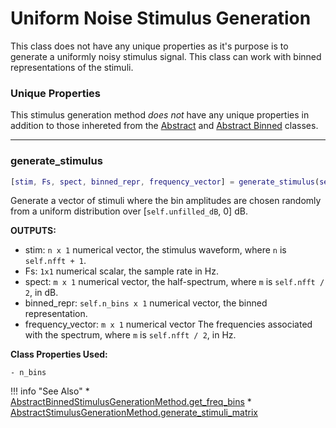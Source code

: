 # Uniform Noise Stimulus Generation

This class does not have any unique properties as it's purpose is to generate a uniformly noisy stimulus signal. This class can work with binned representations of the stimuli.  

### Unique Properties

This stimulus generation method *does not* have any unique properties in addition to those inhereted from the [Abstract](../AbstractStimulusGenerationMethod) and [Abstract Binned](../AbstractBinnedStimulusGenerationMethod) classes.

-------

### generate_stimulus

```matlab
[stim, Fs, spect, binned_repr, frequency_vector] = generate_stimulus(self)
```


Generate a vector of stimuli where
the bin amplitudes are chosen randomly
from a uniform distribution over [`self.unfilled_dB`, 0] dB.

**OUTPUTS:**

- stim: `n x 1` numerical vector,
the stimulus waveform,
where `n` is `self.nfft + 1`.
- Fs: `1x1` numerical scalar,
the sample rate in Hz.
- spect: `m x 1` numerical vector,
the half-spectrum,
where `m` is `self.nfft / 2`,
in dB.
- binned_repr: `self.n_bins x 1` numerical vector,
the binned representation.
- frequency_vector: `m x 1` numerical vector
The frequencies associated with the spectrum,
where `m` is `self.nfft / 2`,
in Hz.

**Class Properties Used:**

```
- n_bins
```



!!! info "See Also"
    * [AbstractBinnedStimulusGenerationMethod.get_freq_bins](../AbstractBinnedStimulusGenerationMethod/#get_freq_bins)
    * [AbstractStimulusGenerationMethod.generate_stimuli_matrix](../AbstractStimulusGenerationMethod/#generate_stimuli_matrix)



